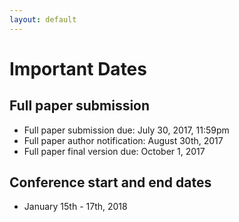 ```yaml
---
layout: default
---
```

# Important Dates

## Full paper submission 
* Full paper submission due:     July 30, 2017, 11:59pm
* Full paper author notification:     August 30th, 2017
* Full paper final version due:     October 1, 2017

## Conference start and end dates
* January 15th - 17th, 2018
